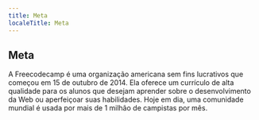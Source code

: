 ```yaml
---
title: Meta
localeTitle: Meta
---
```

## Meta

A Freecodecamp é uma organização americana sem fins lucrativos que começou em 15 de outubro de 2014. Ela oferece um currículo de alta qualidade para os alunos que desejam aprender sobre o desenvolvimento da Web ou aperfeiçoar suas habilidades. Hoje em dia, uma comunidade mundial é usada por mais de 1 milhão de campistas por mês.